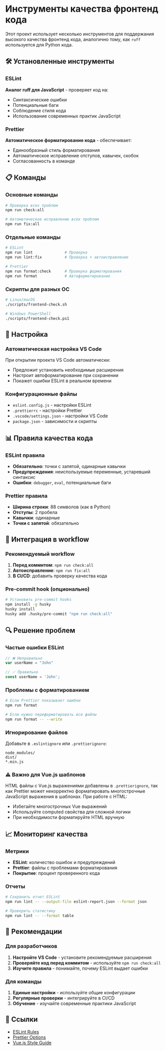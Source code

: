 # Инструменты качества фронтенд кода

Этот проект использует несколько инструментов для поддержания высокого качества фронтенд кода, аналогично тому, как `ruff` используется для Python кода.

## 🛠️ Установленные инструменты

### ESLint
**Аналог ruff для JavaScript** - проверяет код на:
- Синтаксические ошибки
- Потенциальные баги
- Соблюдение стиля кода
- Использование современных практик JavaScript

### Prettier
**Автоматическое форматирование кода** - обеспечивает:
- Единообразный стиль форматирования
- Автоматическое исправление отступов, кавычек, скобок
- Согласованность в команде

## 📋 Команды

### Основные команды
```bash
# Проверка всех проблем
npm run check:all

# Автоматическое исправление всех проблем
npm run fix:all
```

### Отдельные команды
```bash
# ESLint
npm run lint              # Проверка
npm run lint:fix          # Проверка + автоисправление

# Prettier
npm run format:check      # Проверка форматирования
npm run format            # Автоформатирование
```

### Скрипты для разных ОС
```bash
# Linux/macOS
./scripts/frontend-check.sh

# Windows PowerShell
./scripts/frontend-check.ps1
```

## 🔧 Настройка

### Автоматическая настройка VS Code
При открытии проекта VS Code автоматически:
- Предложит установить необходимые расширения
- Настроит автоформатирование при сохранении
- Покажет ошибки ESLint в реальном времени

### Конфигурационные файлы
- `eslint.config.js` - настройки ESLint
- `.prettierrc` - настройки Prettier
- `.vscode/settings.json` - настройки VS Code
- `package.json` - зависимости и скрипты

## 📊 Правила качества кода

### ESLint правила
- **Обязательно**: точки с запятой, одинарные кавычки
- **Предупреждения**: неиспользуемые переменные, устаревший синтаксис
- **Ошибки**: `debugger`, `eval`, потенциальные баги

### Prettier правила
- **Ширина строки**: 88 символов (как в Python)
- **Отступы**: 2 пробела
- **Кавычки**: одинарные
- **Точки с запятой**: обязательно

## 🚀 Интеграция в workflow

### Рекомендуемый workflow
1. **Перед коммитом**: `npm run check:all`
2. **Автоисправление**: `npm run fix:all`
3. **В CI/CD**: добавить проверку качества кода

### Pre-commit hook (опционально)
```bash
# Установить pre-commit hooks
npm install -g husky
husky install
husky add .husky/pre-commit "npm run check:all"
```

## 🔍 Решение проблем

### Частые ошибки ESLint
```javascript
// ❌ Неправильно
var userName = "John"

// ✅ Правильно
const userName = 'John';
```

### Проблемы с форматированием
```bash
# Если Prettier показывает ошибки
npm run format

# Если нужно переформатировать все файлы
npm run format -- --write
```

### Игнорирование файлов
Добавьте в `.eslintignore` или `.prettierignore`:
```
node_modules/
dist/
*.min.js
```

### ⚠️ Важно для Vue.js шаблонов
HTML файлы с Vue.js выражениями добавлены в `.prettierignore`, так как Prettier может некорректно форматировать многострочные JavaScript выражения в шаблонах. При работе с HTML:
- Избегайте многострочных Vue выражений
- Используйте computed свойства для сложной логики
- При необходимости форматируйте HTML вручную

## 📈 Мониторинг качества

### Метрики
- **ESLint**: количество ошибок и предупреждений
- **Prettier**: файлы с проблемами форматирования
- **Покрытие**: процент проверенного кода

### Отчеты
```bash
# Сохранить отчет ESLint
npm run lint -- --output-file eslint-report.json --format json

# Проверить статистику
npm run lint -- --format table
```

## 🎯 Рекомендации

### Для разработчиков
1. **Настройте VS Code** - установите рекомендуемые расширения
2. **Проверяйте код перед коммитом** - используйте `npm run check:all`
3. **Изучите правила** - понимайте, почему ESLint выдает ошибки

### Для команды
1. **Единые настройки** - используйте общие конфигурации
2. **Регулярные проверки** - интегрируйте в CI/CD
3. **Обучение** - изучайте современные практики JavaScript

## 🔗 Ссылки
- [ESLint Rules](https://eslint.org/docs/rules/)
- [Prettier Options](https://prettier.io/docs/en/options.html)
- [Vue.js Style Guide](https://vuejs.org/guide/essentials/style-guide.html) 